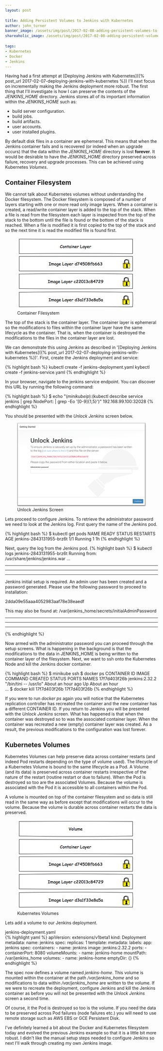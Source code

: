 ```yaml
---
layout: post

title: Adding Persistent Volumes to Jenkins with Kubernetes
author: john_turner
banner_image: /assets/img/post/2017-02-08-adding-persistent-volumes-to-jenkins-with-kubernetes-volumes/banner.png
shareaholic_image: /assets/img/post/2017-02-08-adding-persistent-volumes-to-jenkins-with-kubernetes-volumes/shareaholic-image.png

tags:
- Kubernetes
- Docker
- Jenkins
---
```


Having had a first attempt at [Deploying Jenkins with Kubernetes]({% post_url 2017-02-07-deploying-jenkins-with-kubernetes %}) I'll next focus on incrementally making the Jenkins deployment more robust.  The first thing that I'll investigate is how I can preserve the contents of the *JENKINS_HOME* directory.  Jenkins stores all of its important information within the *JENKINS_HOME* such as:

- build server configuration.
- build jobs.
- build artifacts.
- user accounts.
- user installed plugins.

By default disk files in a container are ephemeral.  This means that when the Jenkins container fails and is recovered (or indeed when an upgrade occurs) that the data within the *JENKINS_HOME* directory is lost **forever**.  It would be desirable to have the *JENKINS_HOME* directory preserved across failure, recovery and upgrade processes.  This can be achieved using Kubernetes *Volumes*.

## Container Filesystem

We cannot talk about Kubernetes volumes without understanding the Docker filesystem.  The Docker filesystem is composed of a number of layers starting with one or more read only image layers.  When a container is created, a read/write container layer is added to the top of the stack.  When a file is read from the filesystem each layer is inspected from the top of the stack to the bottom until the file is found or the bottom of the stack is reached.  When a file is modified it is first copied to the top of the stack and so the next time it is read the modified file is found first.


<figure class="figure">
  <a href="/assets/img/post/2017-02-08-adding-persistent-volumes-to-jenkins-with-kubernetes-volumes/container-filesystem.png" data-lightbox="container-filesystem" data-title="Container Filesystem">
    <img class="img-fluid img-thumbnail mx-auto" src="/assets/img/post/2017-02-08-adding-persistent-volumes-to-jenkins-with-kubernetes-volumes/container-filesystem.png" alt="Container Filesystem">
  </a>
  <figcaption class="figure-caption text-center">Container Filesystem</figcaption>
</figure>

<!-- more -->

The top of the stack is the container layer.  The container layer is ephemeral so the modifications to files within the container layer have the same lifecycle as the container.  That is, when the container is destroyed the modifications to the files in the container layer are lost.

We can demonstrate this using Jenkins as described in '[Deploying Jenkins with Kubernetes]({% post_url 2017-02-07-deploying-jenkins-with-kubernetes %})'.  First, create the Jenkins deployment and service:

{% highlight bash %}
kubectl create -f jenkins-deployment.yaml
kybectl create -f jenkins-service.yaml
{% endhighlight %}

In your browser, navigate to the jenkins service endpoint.  You can discover this URL by running the following command:

{% highlight bash %}
$ echo "$(minikube ip):$(kubectl describe service jenkins | grep NodePort: | grep -Eo '[0-9]{1,5}')"
192.168.99.100:32028
{% endhighlight %}

You should be presented with the *Unlock Jenkins* screen below.

<figure class="figure">
  <a href="/assets/img/post/2017-02-08-adding-persistent-volumes-to-jenkins-with-kubernetes-volumes/unlock-jenkins.png" data-lightbox="unlock-jenkins" data-title="Unlock Jenkins Screen">
    <img class="img-fluid img-thumbnail mx-auto" src="/assets/img/post/2017-02-08-adding-persistent-volumes-to-jenkins-with-kubernetes-volumes/unlock-jenkins.png" alt="Unlock Jenkins">
  </a>
  <figcaption class="figure-caption text-center">Unlock Jenkins Screen</figcaption>
</figure>

Lets proceed to configure Jenkins.  To retrieve the administrator password we need to look at the Jenkins log.  First query the name of the Jenkins pod.

{% highlight bash %}
$ kubectl get pods
NAME                       READY     STATUS    RESTARTS   AGE
jenkins-2843131955-brz6t   1/1       Running   1          1h
{% endhighlight %}

Next, query the log from the Jenkins pod.
{% highlight bash %}
$ kubectl logs jenkins-2843131955-brz6t
Running from: /usr/share/jenkins/jenkins.war
...
*************************************************************
*************************************************************
*************************************************************

Jenkins initial setup is required. An admin user has been created and a password generated.
Please use the following password to proceed to installation:

2dda09e55aaa4052983aaf78e38eaedf

This may also be found at: /var/jenkins_home/secrets/initialAdminPassword

*************************************************************
*************************************************************
*************************************************************
{% endhighlight %}

Now armed with the administrator password you can proceed through the setup screens.  What is happening in the background is that the modifications to the data in JENKINS_HOME is being written to the container layer of the filesystem.  Next, we want to ssh onto the Kubernetes Node and kill the Jenkins docker container.

{% highlight bash %}
$ minikube ssh
$ docker ps
CONTAINER ID        IMAGE                                                        COMMAND                  CREATED             STATUS              PORTS               NAMES
17f7d403f26b        jenkins:2.32.2                                               "/bin/tini -- /usr/lo"   About an hour ago   Up About an hour                        
...
$ docker kill 17f7d403f26b
17f7d403f26b
{% endhighlight %}

If you were to run *docker ps* again you will notice that the Kubernetes replication controller has recreated the container and the new container has a different CONTAINER ID.  If you return to Jenkins you will be presented with the *Unlock Jenkins* screen.  What has happened is that when the container was destroyed so to was the associated container layer.  When the container was recreated a new (empty) container layer was created.  As a result, the previous modifications to the configuration was lost forever.

## Kubernetes Volumes

Kubernetes Volumes can help preserve data across container restarts (and indeed Pod restarts depending on the type of volume used).  The lifecycle of a Kubernetes Volume is bound to the same lifecycle as a Pod.  A Volume (and its data) is preserved across container restarts irrespective of the nature of the restart (routine restart or due to failure).  When the Pod is destroyed so too are the associated Volumes.  Because the volume is associated with the Pod it is accessible to all containers within the Pod.  

A volume is mounted on top of the container filesystem and so data is still read in the same way as before except that modifications will occur to the volume.  Because the volume is durable across container restarts the data is preserved.

<figure class="figure">
  <a href="/assets/img/post/2017-02-08-adding-persistent-volumes-to-jenkins-with-kubernetes-volumes/kubernetes-volumes.png" data-lightbox="kubernetes-volumes" data-title="Kubernetes Volumes">
    <img class="img-fluid img-thumbnail mx-auto" src="/assets/img/post/2017-02-08-adding-persistent-volumes-to-jenkins-with-kubernetes-volumes/kubernetes-volumes.png" alt="Kubernetes Volumes">
  </a>
  <figcaption class="figure-caption text-center">Kubernetes Volumes</figcaption>
</figure>

Lets add a volume to our Jenkins deployment.

<div class="card mb-3">
  <div class="card-header">
    jenkins-deployment.yaml
  </div>
  <div class="card-block">
{% highlight yaml %}
apiVersion: extensions/v1beta1
kind: Deployment
metadata:
  name: jenkins
spec:
  replicas: 1
  template:
    metadata:
      labels:
        app: jenkins
    spec:
      containers:
      - name: jenkins
        image: jenkins:2.32.2
        ports:
        - containerPort: 8080
        volumeMounts:
          - name: jenkins-home
            mountPath: /var/jenkins_home
      volumes:
        - name: jenkins-home
          emptyDir: {}
{% endhighlight %}
  </div>
</div>

The spec now defines a volume named *jenkins-home*.  This volume is mounted within the container at the path */var/jenkins_home* and so modifications to data within */var/jenkins_home* are written to the volume.  If we were to recreate the deployment, configure Jenkins and kill the Jenkins container as before you will not be presented with the *Unlock Jenkins* screen a second time.

Of course, it the Pod is destroyed so too is the volume.  If you need the data to be preserved across Pod failures (node failures etc.) you will need to use remote storage such as AWS EBS or GCE Persistent Disk.

I've definitely learned a bit about the Docker and Kubernetes filesystem today and evolved the previous Jenkins example so that it is a little bit more robust.  I didn't like the manual setup steps needed to configure Jenkins so next I'll walk through creating my own Jenkins image.
